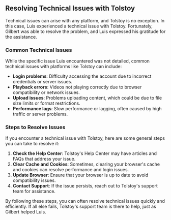 ## Resolving Technical Issues with Tolstoy

Technical issues can arise with any platform, and Tolstoy is no exception. In this case, Luis experienced a technical issue with Tolstoy. Fortunately, Gilbert was able to resolve the problem, and Luis expressed his gratitude for the assistance.

### Common Technical Issues

While the specific issue Luis encountered was not detailed, common technical issues with platforms like Tolstoy can include:

- **Login problems**: Difficulty accessing the account due to incorrect credentials or server issues.
- **Playback errors**: Videos not playing correctly due to browser compatibility or network issues.
- **Upload issues**: Problems uploading content, which could be due to file size limits or format restrictions.
- **Performance lags**: Slow performance or lagging, often caused by high traffic or server problems.

### Steps to Resolve Issues

If you encounter a technical issue with Tolstoy, here are some general steps you can take to resolve it:

1. **Check the Help Center**: Tolstoy's Help Center may have articles and FAQs that address your issue.
2. **Clear Cache and Cookies**: Sometimes, clearing your browser's cache and cookies can resolve performance and login issues.
3. **Update Browser**: Ensure that your browser is up to date to avoid compatibility issues.
4. **Contact Support**: If the issue persists, reach out to Tolstoy's support team for assistance.

By following these steps, you can often resolve technical issues quickly and efficiently. If all else fails, Tolstoy's support team is there to help, just as Gilbert helped Luis.